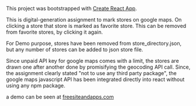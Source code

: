This project was bootstrapped with [Create React App](https://github.com/facebookincubator/create-react-app).

This is digital-generation assignment to mark stores on google maps. On clicking a store that store is marked as favorite  store. This can be removed from favorite stores, by clicking it again.

For Demo purpose, stores have been removed from store_directory.json, but any number of stores can be added to json store file.

Since unpaid API key for google maps comes with a limit, the stores are drawn one after another done by promisifying the geocoding API call.
Since, the assignment clearly stated "not to use any third party package", the google maps javascript API has been integrated directly into react without using any npm package.

a demo can be seen at [freesiteandapps.com](http://freesiteandapps.com)
